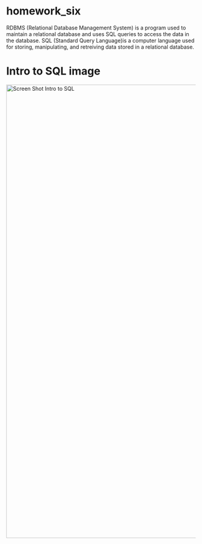 # homework_six

RDBMS (Relational Database Management System) is a program used to maintain a relational database and uses SQL queries to access the data in the database.
SQL (Standard Query Language)is a computer language used for storing, manipulating, and retreiving data stored in a relational database. 

# Intro to SQL image
<img width="1207" alt="Screen Shot Intro to SQL" src="https://user-images.githubusercontent.com/90943620/139137109-42b5b521-482c-43b1-a123-b71ff2a3e4df.png">
